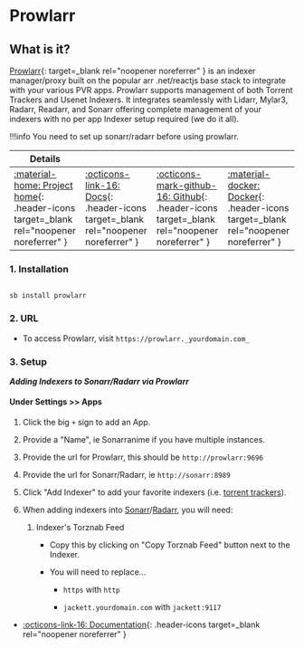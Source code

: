 # Prowlarr

## What is it?

[Prowlarr](https://prowlarr.com/){: target=_blank rel="noopener noreferrer" } is an indexer manager/proxy built on the popular arr .net/reactjs base stack to integrate with your various PVR apps. Prowlarr supports management of both Torrent Trackers and Usenet Indexers. It integrates seamlessly with Lidarr, Mylar3, Radarr, Readarr, and Sonarr offering complete management of your indexers with no per app Indexer setup required (we do it all).

!!!info
    You need to set up sonarr/radarr before using prowlarr.

| Details     |             |             |             |
|-------------|-------------|-------------|-------------|
| [:material-home: Project home](https://prowlarr.com/){: .header-icons target=_blank rel="noopener noreferrer" } | [:octicons-link-16: Docs](https://wiki.servarr.com/prowlarr){: .header-icons target=_blank rel="noopener noreferrer" } | [:octicons-mark-github-16: Github](https://github.com/Prowlarr/Prowlarr/){: .header-icons target=_blank rel="noopener noreferrer" } | [:material-docker: Docker](https://hub.docker.com/r/hotio/prowlarr){: .header-icons target=_blank rel="noopener noreferrer" }|

### 1. Installation

``` shell

sb install prowlarr

```

### 2. URL

- To access Prowlarr, visit `https://prowlarr._yourdomain.com_`

### 3. Setup

***Adding Indexers to Sonarr/Radarr via Prowlarr***

#### Under **Settings >> Apps**

1. Click the big `+` sign to add an App.
2. Provide a "Name", ie Sonarranime if you have multiple instances.
3. Provide the url for Prowlarr, this should be `http://prowlarr:9696`
4. Provide the url for Sonarr/Radarr, ie `http://sonarr:8989`
5. Click "Add Indexer" to add your favorite indexers (i.e. [torrent trackers](../reference/usenet-torrent.md)).

6. When adding indexers into [Sonarr](../apps/sonarr.md#jackett)/[Radarr](../apps/radarr.md#jackett), you will need:

    1. Indexer's Torznab Feed

         - Copy this by clicking on "Copy Torznab Feed" button next to the Indexer.

         - You will need to replace...

           - `https` with `http`

           - `jackett.yourdomain.com` with `jackett:9117`

- [:octicons-link-16: Documentation](https://wiki.servarr.com/prowlarr){: .header-icons target=_blank rel="noopener noreferrer" }
